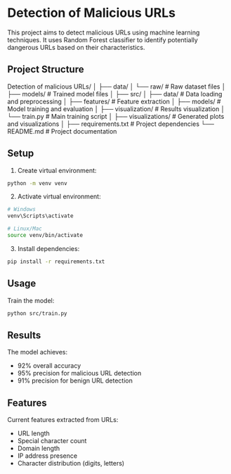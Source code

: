 # Detection of Malicious URLs

This project aims to detect malicious URLs using machine learning techniques. It uses Random Forest classifier to identify potentially dangerous URLs based on their characteristics.

## Project Structure
Detection of malicious URLs/
│
├── data/
│   └── raw/              # Raw dataset files
│
├── models/              # Trained model files
│
├── src/
│   ├── data/           # Data loading and preprocessing
│   ├── features/       # Feature extraction
│   ├── models/         # Model training and evaluation
│   ├── visualization/  # Results visualization
│   └── train.py       # Main training script
│
├── visualizations/     # Generated plots and visualizations
│
├── requirements.txt    # Project dependencies
└── README.md          # Project documentation

## Setup

1. Create virtual environment:
```bash
python -m venv venv
```

2. Activate virtual environment:
```bash
# Windows
venv\Scripts\activate

# Linux/Mac
source venv/bin/activate
```

3. Install dependencies:
```bash
pip install -r requirements.txt
```

## Usage

Train the model:
```bash
python src/train.py
```

## Results

The model achieves:
- 92% overall accuracy
- 95% precision for malicious URL detection
- 91% precision for benign URL detection

## Features

Current features extracted from URLs:
- URL length
- Special character count
- Domain length
- IP address presence
- Character distribution (digits, letters)